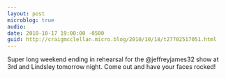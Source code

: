 ```yaml
---
layout: post
microblog: true
audio: 
date: 2010-10-17 19:00:00 -0500
guid: http://craigmcclellan.micro.blog/2010/10/18/t27702517051.html
---
```

Super long weekend ending in rehearsal for the @jeffreyjames32 show at 3rd and Lindsley tomorrow night. Come out and have your faces rocked!
